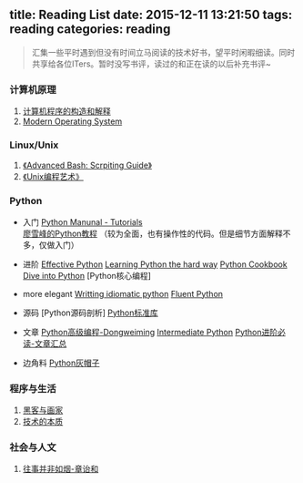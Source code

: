 title: Reading List
date: 2015-12-11 13:21:50
tags: reading
categories: reading
---


>汇集一些平时遇到但没有时间立马阅读的技术好书，望平时闲暇细读。同时共享给各位ITers。暂时没写书评，读过的和正在读的以后补充书评~

### 计算机原理

1. [计算机程序的构造和解释](http://www-inst.eecs.berkeley.edu/~cs61a/fa11/61a-python/content/www/index.html)
2. [Modern Operating System](http://book.douban.com/subject/3017583/)


### Linux/Unix
1. [《Advanced Bash: Scrpiting Guide》](http://www.tldp.org/LDP/abs/html/)
2. [《Unix编程艺术》](https://book.douban.com/subject/5387401/)

<!--more-->

### Python
- 入门
    [Python Manunal - Tutorials](https://docs.python.org/3/tutorial/    )   
    [廖雪峰的Python教程](http://www.liaoxuefeng.com/wiki/0014316089557264a6b348958f449949df42a6d3a2e542c000) （较为全面，也有操作性的代码。但是细节方面解释不多，仅做入门）

- 进阶
    [Effective Python](http://www.effectivepython.com/)
    [Learning Python the hard way](http://learnpythonthehardway.org/book/)
    [Python Cookbook](http://python3-cookbook.readthedocs.org/zh_CN/latest/)
    [Dive into Python](http://www.diveintopython3.net/table-of-contents.html)
    [Python核心编程]

- more elegant
    [Writting idiomatic python](https://www.jeffknupp.com/writing-idiomatic-python-ebook/)
    [Fluent Python](http://www.amazon.cn/gp/product/1491946008/ref=as_li_ss_tl?ie=UTF8&camp=536&creative=3132&creativeASIN=1491946008&linkCode=as2&tag=flamingtop-23)

- 源码
    [Python源码剖析]
    [Python标准库](https://docs.python.org/3/library/index.html)

- 文章
    [Python高级编程-Dongweiming](http://dongweiming.github.io/Expert-Python/#1)
    [Intermediate Python](http://book.pythontips.com/en/latest/index.html)
    [Python进阶必读-文章汇总](http://dongweiming.github.io/blog/archives/pythonjin-jie-bi-du-hui-zong/)

- 边角料
    [Python灰帽子](https://book.douban.com/subject/6025284/)





### 程序与生活
1. [黑客与画家](https://book.douban.com/subject/6021440/)
2. [技术的本质](https://book.douban.com/subject/25846075/)



### 社会与人文
1. [往事并非如烟-章诒和](https://drive.google.com/file/d/0B7oOcfyDoO2YNVcweEc0MDJUZUE/view?usp=sharing)




